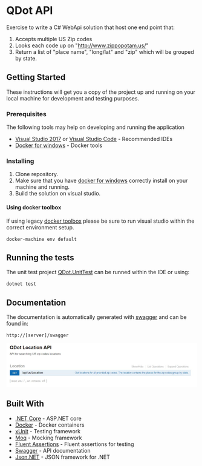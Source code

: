 # QDot API

Exercise to write a C# WebApi solution that host one end point that:
1. Accepts multiple US Zip codes
2. Looks each code up on "http://www.zippopotam.us/"
3. Return a list of  "place name", "long/lat" and "zip" which will be grouped by state.

## Getting Started

These instructions will get you a copy of the project up and running on your local machine for development and testing purposes.

### Prerequisites

The following tools may help on developing and running the application

* [Visual Studio 2017](https://www.visualstudio.com) or [Visual Studio Code](https://code.visualstudio.com/) - Recommended IDEs
* [Docker for windows](https://docs.docker.com/docker-for-windows/) - Docker tools

### Installing

1) Clone repository.
2) Make sure that you have [docker for windows](https://docs.docker.com/docker-for-windows/) correctly install on your machine and running.
3) Build the solution on visual studio.

#### Using docker toolbox

If using legacy [docker toolbox](https://www.docker.com/products/docker-toolbox) please be sure to run visual studio within the correct environment setup. 

```
docker-machine env default
```

## Running the tests

The unit test project [QDot.UnitTest]() can be runned within the IDE or using:

```
dotnet test
```

## Documentation

The documentation is automatically generated with [swagger](http://swagger.io/) and can be found in:

```
http://[server]/swagger
```

![Swagger sample](/images/Swagger.jpg?raw=true "Swagger sample")

## Built With

* [.NET Core](https://www.microsoft.com/net/core) - ASP.NET core
* [Docker](https://www.docker.com/) - Docker containers
* [xUnit](https://xunit.github.io/) - Testing framework
* [Moq](https://github.com/moq/moq4) - Mocking framework
* [Fluent Assertions](http://fluentassertions.com/) - Fluent assertions for testing
* [Swagger](http://swagger.io/) - API documentation
* [Json.NET](http://www.newtonsoft.com/json) - JSON framework for .NET